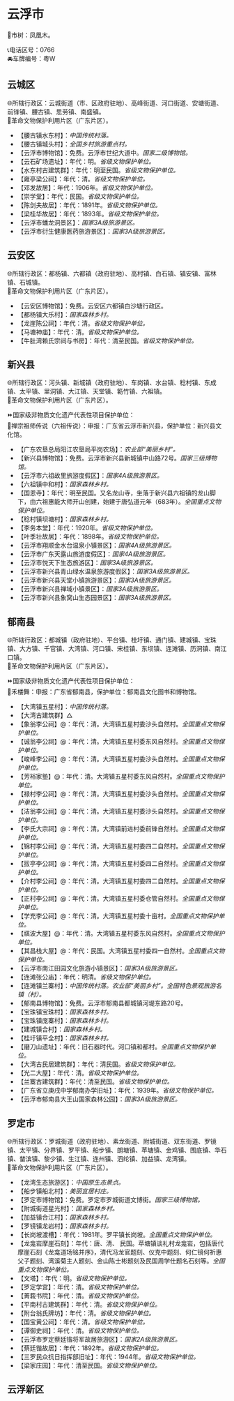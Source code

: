 # 云浮市    
🌳市树：凤凰木。  
  
📞电话区号：0766  
🚘车牌编号：粤W  

## 云城区    
🌐所辖行政区：云城街道（市、区政府驻地）、高峰街道、河口街道、安塘街道、前锋镇、腰古镇、思劳镇、南盛镇。  
🚩革命文物保护利用片区（广东片区）。  
  
* 【腰古镇水东村】：*中国传统村落。*  
* 【腰古镇城头村】：*全国乡村旅游重点村。*  
* 【云浮市博物馆】：免费。云浮市世纪大道中。*国家二级博物馆。*    
* 【云石矿场遗址】：年代：明。*省级文物保护单位。*  
* 【水东村古建筑群】：年代：明至民国。*省级文物保护单位。*  
* 【雍亭梁公祠】：年代：清。*省级文物保护单位。*  
* 【邓发故居】：年代：1906年。*省级文物保护单位。*  
* 【崇学堂】：年代：民国。*省级文物保护单位。*  
* 【陈剑夫故居】：年代：1891年。*省级文物保护单位。*  
* 【梁桂华故居】：年代：1893年。*省级文物保护单位。*  
* 【云浮市蟠龙洞景区】：*国家3A级旅游景区。*  
* 【云浮市衍生健康医药旅游景区】：*国家3A级旅游景区。*  

## 云安区  
🌐所辖行政区：都杨镇、六都镇（政府驻地）、高村镇、白石镇、镇安镇、富林镇、石城镇。  
🚩革命文物保护利用片区（广东片区）。  
  
* 【云安区博物馆】：免费。云安区六都镇白沙塘行政区。  
* 【都杨镇大乐村】：*国家森林乡村。*    
* 【龙崖陈公祠】：年代：清。*省级文物保护单位。*  
* 【马塘神庙】：年代：清。*省级文物保护单位。*  
* 【牛肚湾赖氏宗祠与书房】：年代：清至民国。*省级文物保护单位。*  
  
## 新兴县  
🌐所辖行政区：河头镇、新城镇（政府驻地）、车岗镇、水台镇、稔村镇、东成镇、太平镇、里洞镇、大江镇、天堂镇、簕竹镇、六祖镇。  
🚩革命文物保护利用片区（广东片区）。  
  
⏩国家级非物质文化遗产代表性项目保护单位：  
🔸禅宗祖师传说（六祖传说）：申报：广东省云浮市新兴县，保护单位：新兴县文化馆。  
  
* 【广东农垦总局阳江农垦局平岗农场】：*农业部“美丽乡村”。*  
* 【新兴县博物馆】：免费。云浮市新兴县新城镇中山路72号。*国家三级博物馆。*  
* 【云浮市六祖故里旅游度假区】：*国家4A级旅游景区。*  
* 【六祖镇中和村】：*国家森林乡村。*  
* 【国恩寺】：年代：明至民国。又名龙山寺，坐落于新兴县六祖镇的龙山脚下，由六祖惠能大师开山创建，始建于唐弘道元年（683年）。*全国重点文物保护单位。*    
* 【稔村镇坝塘村】：*国家森林乡村。*  
* 【李务本堂】：年代：1920年。*省级文物保护单位。*  
* 【叶季壮故居】：年代：1898年。*省级文物保护单位。*  
* 【云浮市翔顺金水台温泉小镇景区】：*国家4A级旅游景区。*  
* 【云浮市广东天露山旅游度假区】：*国家4A级旅游景区。*    
* 【云浮市悦天下生态旅游区】：*国家3A级旅游景区。*  
* 【云浮市新兴县青山绿水温泉旅游度假区】：*国家3A级旅游景区。*  
* 【云浮市新兴县天堂小镇旅游景区】：*国家3A级旅游景区。*  
* 【云浮市新兴县禅域小镇景区】：*国家3A级旅游景区。*  
* 【云浮市新兴县象窝山生态园景区】：*国家3A级旅游景区。*  

## 郁南县    
🌐所辖行政区：都城镇（政府驻地）、平台镇、桂圩镇、通门镇、建城镇、宝珠镇、大方镇、千官镇、大湾镇、河口镇、宋桂镇、东坝镇、连滩镇、历洞镇、南江口镇。  
🚩革命文物保护利用片区（广东片区）。  
  
⏩国家级非物质文化遗产代表性项目保护单位：  
🔸禾楼舞：申报：广东省郁南县，保护单位：郁南县文化图书和博物馆。  
  
* 【大湾镇五星村】：*中国传统村落。*  
* 【大湾古建筑群】△ 
* 【象翁李公祠】@：年代：清。大湾镇五星村委沙头自然村。*全国重点文物保护单位。*  
* 【诚翁李公祠】@：年代：清。大湾镇五星村委东风自然村。*全国重点文物保护单位。*  
* 【峻峰李公祠】@：年代：清。大湾镇五星村委沙头自然村。*全国重点文物保护单位。*  
* 【芳裕家塾】@：年代：清。大湾镇五星村委东风自然村。*全国重点文物保护单位。*  
* 【禄村李公祠】@：年代：清。大湾镇五星村委沙头自然村。*全国重点文物保护单位。*  
* 【洁翁李公祠】@：年代：清。大湾镇五星村委沙头自然村。*全国重点文物保护单位。*  
* 【李氏大宗祠】@：年代：清。大湾镇前进村委前锋自然村。*全国重点文物保护单位。*  
* 【锦村李公祠】@：年代：清。大湾镇五星村委四二自然村。*全国重点文物保护单位。*  
* 【拔亭李公祠】@：年代：清。大湾镇五星村委四二自然村。*全国重点文物保护单位。*  
* 【介村李公祠】@：年代：清。大湾镇五星村委四二自然村。*全国重点文物保护单位。*  
* 【正村李公祠】@：年代：清。大湾镇五星村委仓管自然村。*全国重点文物保护单位。*  
* 【学充李公祠】@：年代：清。大湾镇五星村委十亩村。*全国重点文物保护单位。*  
* 【祺波大屋】@：年代：清。大湾镇五星村委东风自然村。*全国重点文物保护单位。*  
* 【其昌栈大屋】@：年代：民国。大湾镇五星村委四一自然村。*全国重点文物保护单位。*  
* 【云浮市南江田园文化旅游小镇景区】：*国家3A级旅游景区。*  
* 【连滩张公庙】：年代：明清。*省级文物保护单位。*  
* 【连滩镇兰寨村】：*中国传统村落。农业部“美丽乡村”。全国特色景观旅游名镇（村）。*  
* 【郁南县博物馆】：免费。云浮市郁南县都城镇河堤东路20号。  
* 【宝珠镇宝珠村】：*国家森林乡村。*  
* 【宝珠镇庞寨村】：*国家森林乡村。*  
* 【建城镇合村】：*国家森林乡村。*  
* 【桂圩镇平全村】：*国家森林乡村。*  
* 【磨刀山遗址】：年代：旧石器时代。河口镇和都村。*全国重点文物保护单位。*    
* 【大湾古民居建筑群】：年代：清民国。*省级文物保护单位。*  
* 【光二大屋】：年代：清。*省级文物保护单位。*  
* 【兰寨古建筑群】：年代：清至民国。*省级文物保护单位。*  
* 【广东省立庚戌中学郁南办学旧址】：年代：1939年。*省级文物保护单位。*  
* 【云浮市郁南县大王山国家森林公园】：*国家3A级旅游景区。*  

## 罗定市  
🌐所辖行政区：罗城街道（政府驻地）、素龙街道、附城街道、双东街道、罗镜镇、太平镇、分界镇、罗平镇、船步镇、朗塘镇、苹塘镇、金鸡镇、围底镇、华石镇、榃滨镇、黎少镇、生江镇、连州镇、泗纶镇、加益镇、龙湾镇。  
🚩革命文物保护利用片区（广东片区）。  
  
* 【龙湾生态旅游区】：*中国原生态景点。*  
* 【船步镇船北村】：*美丽宜居村庄。*  
* 【罗定市博物馆】：免费。罗定市罗城街道文博街。*国家三级博物馆。*  
* 【附城街道星光村】：*国家森林乡村。*  
* 【加益镇合江村】：*国家森林乡村。*  
* 【罗镜镇龙岩村】：*国家森林乡村。*  
* 【长岗坡渡槽】：年代：1981年。罗平镇长岗坡。*全国重点文物保护单位。*  
* 【龙龛岩摩崖石刻】：年代：唐、清、 民国。苹塘镇谈礼村龙龛岩，包括唐代摩崖石刻《龙龛道场铭并序》，清代冯龙官题刻、仪克中题刻、何仁镜何祈惠父子题刻、湾溪菊主人题刻、金山陈士彬题刻及民国周学仕题名石刻等。*全国重点文物保护单位。*    
* 【文塔】：年代：明。*省级文物保护单位。*  
* 【罗定学宫】：年代：清。*省级文物保护单位。*  
* 【菁莪书院】：年代：清。*省级文物保护单位。*  
* 【平南村古建筑群】：年代：清。*省级文物保护单位。*  
* 【附台翁氏牌坊】：年代：清。*省级文物保护单位。*  
* 【国宝黄公祠】：年代：清。*省级文物保护单位。*  
* 【谭御史祠】：年代：清。*省级文物保护单位。*  
* 【云浮市罗定蔡廷锴将军故居旅游区】：*国家2A级旅游景区。*  
* 【蔡廷锴故居】：年代：1892年。*省级文物保护单位。*  
* 【三罗民众抗日指挥部旧址】：年代：1944年。*省级文物保护单位。*  
* 【梁家庄园】：年代：清至民国。*省级文物保护单位。*  

## 云浮新区 